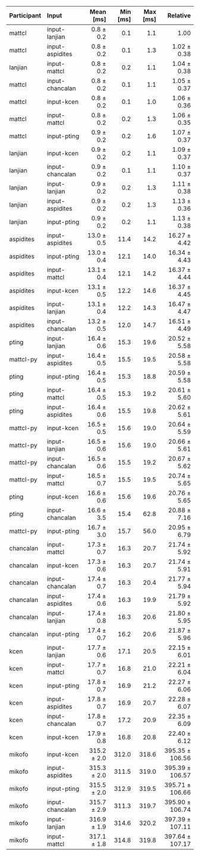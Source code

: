 | Participant | Input | Mean [ms] | Min [ms] | Max [ms] | Relative |
|:---|:---|---:|---:|---:|---:|
| mattcl | input-lanjian | 0.8 ± 0.2 | 0.1 | 1.1 | 1.00 |
| mattcl | input-aspidites | 0.8 ± 0.2 | 0.1 | 1.3 | 1.02 ± 0.38 |
| lanjian | input-mattcl | 0.8 ± 0.2 | 0.2 | 1.1 | 1.04 ± 0.38 |
| mattcl | input-chancalan | 0.8 ± 0.2 | 0.1 | 1.1 | 1.05 ± 0.37 |
| mattcl | input-kcen | 0.8 ± 0.2 | 0.1 | 1.0 | 1.06 ± 0.36 |
| mattcl | input-mattcl | 0.8 ± 0.2 | 0.2 | 1.3 | 1.06 ± 0.35 |
| mattcl | input-pting | 0.9 ± 0.2 | 0.2 | 1.6 | 1.07 ± 0.37 |
| lanjian | input-kcen | 0.9 ± 0.2 | 0.2 | 1.1 | 1.09 ± 0.37 |
| lanjian | input-chancalan | 0.9 ± 0.2 | 0.1 | 1.1 | 1.10 ± 0.37 |
| lanjian | input-lanjian | 0.9 ± 0.2 | 0.2 | 1.3 | 1.11 ± 0.38 |
| lanjian | input-aspidites | 0.9 ± 0.2 | 0.2 | 1.3 | 1.13 ± 0.36 |
| lanjian | input-pting | 0.9 ± 0.2 | 0.2 | 1.1 | 1.13 ± 0.38 |
| aspidites | input-aspidites | 13.0 ± 0.5 | 11.4 | 14.2 | 16.27 ± 4.42 |
| aspidites | input-pting | 13.0 ± 0.4 | 12.1 | 14.0 | 16.34 ± 4.43 |
| aspidites | input-mattcl | 13.1 ± 0.4 | 12.1 | 14.2 | 16.37 ± 4.44 |
| aspidites | input-kcen | 13.1 ± 0.5 | 12.2 | 14.6 | 16.37 ± 4.45 |
| aspidites | input-lanjian | 13.1 ± 0.4 | 12.2 | 14.3 | 16.47 ± 4.47 |
| aspidites | input-chancalan | 13.2 ± 0.5 | 12.0 | 14.7 | 16.51 ± 4.49 |
| pting | input-lanjian | 16.4 ± 0.6 | 15.3 | 19.6 | 20.52 ± 5.58 |
| mattcl-py | input-aspidites | 16.4 ± 0.5 | 15.5 | 19.5 | 20.58 ± 5.58 |
| pting | input-pting | 16.4 ± 0.5 | 15.3 | 18.8 | 20.59 ± 5.58 |
| pting | input-mattcl | 16.4 ± 0.5 | 15.3 | 19.2 | 20.61 ± 5.60 |
| pting | input-aspidites | 16.4 ± 0.6 | 15.5 | 19.8 | 20.62 ± 5.61 |
| mattcl-py | input-kcen | 16.5 ± 0.5 | 15.6 | 19.0 | 20.64 ± 5.59 |
| mattcl-py | input-lanjian | 16.5 ± 0.6 | 15.6 | 19.0 | 20.66 ± 5.61 |
| mattcl-py | input-chancalan | 16.5 ± 0.6 | 15.5 | 19.2 | 20.67 ± 5.62 |
| mattcl-py | input-mattcl | 16.5 ± 0.7 | 15.5 | 19.5 | 20.74 ± 5.65 |
| pting | input-kcen | 16.6 ± 0.6 | 15.6 | 19.6 | 20.76 ± 5.65 |
| pting | input-chancalan | 16.6 ± 3.5 | 15.4 | 62.8 | 20.88 ± 7.16 |
| mattcl-py | input-pting | 16.7 ± 3.0 | 15.7 | 56.0 | 20.95 ± 6.79 |
| chancalan | input-mattcl | 17.3 ± 0.7 | 16.3 | 20.7 | 21.74 ± 5.92 |
| chancalan | input-kcen | 17.3 ± 0.6 | 16.3 | 20.7 | 21.74 ± 5.91 |
| chancalan | input-chancalan | 17.4 ± 0.7 | 16.3 | 20.4 | 21.77 ± 5.94 |
| chancalan | input-aspidites | 17.4 ± 0.6 | 16.3 | 19.9 | 21.79 ± 5.92 |
| chancalan | input-lanjian | 17.4 ± 0.8 | 16.3 | 20.6 | 21.80 ± 5.95 |
| chancalan | input-pting | 17.4 ± 0.7 | 16.2 | 20.6 | 21.87 ± 5.96 |
| kcen | input-lanjian | 17.7 ± 0.6 | 17.1 | 20.5 | 22.15 ± 6.01 |
| kcen | input-mattcl | 17.7 ± 0.7 | 16.8 | 21.0 | 22.21 ± 6.04 |
| kcen | input-pting | 17.8 ± 0.7 | 16.9 | 21.2 | 22.27 ± 6.06 |
| kcen | input-aspidites | 17.8 ± 0.7 | 16.9 | 20.7 | 22.28 ± 6.07 |
| kcen | input-chancalan | 17.8 ± 0.7 | 17.2 | 20.9 | 22.35 ± 6.09 |
| kcen | input-kcen | 17.9 ± 0.8 | 16.8 | 20.8 | 22.40 ± 6.12 |
| mikofo | input-kcen | 315.2 ± 2.0 | 312.0 | 318.6 | 395.35 ± 106.56 |
| mikofo | input-aspidites | 315.3 ± 2.0 | 311.5 | 319.0 | 395.39 ± 106.57 |
| mikofo | input-pting | 315.5 ± 2.0 | 312.9 | 319.5 | 395.71 ± 106.66 |
| mikofo | input-chancalan | 315.7 ± 2.9 | 311.3 | 319.7 | 395.90 ± 106.74 |
| mikofo | input-lanjian | 316.9 ± 1.9 | 314.6 | 320.2 | 397.39 ± 107.11 |
| mikofo | input-mattcl | 317.1 ± 1.8 | 314.8 | 319.8 | 397.64 ± 107.17 |
